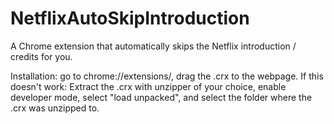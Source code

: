 # NetflixAutoSkipIntroduction
A Chrome extension that automatically skips the Netflix introduction / credits for you.


Installation:
go to chrome://extensions/, drag the .crx to the webpage. If this doesn't work:
Extract the .crx with unzipper of your choice, enable developer mode, select "load unpacked", and select the folder where the .crx was unzipped to.
